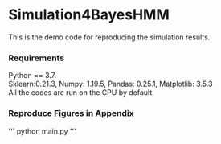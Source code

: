 # Simulation4BayesHMM
 This is the demo code for reproducing the simulation results.
 
### Requirements
Python == 3.7.   
Sklearn:0.21.3, Numpy: 1.19.5, Pandas: 0.25.1, Matplotlib: 3.5.3   
All the codes are run on the CPU by default. 

### Reproduce Figures in Appendix
'''
python main.py
'''
